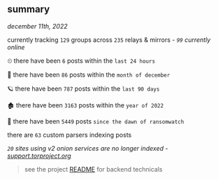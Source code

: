 
## summary
_december 11th, 2022_

currently tracking `129` groups across `235` relays & mirrors - _`99` currently online_

⏲ there have been `6` posts within the `last 24 hours`

🦈 there have been `86` posts within the `month of december`

🪐 there have been `787` posts within the `last 90 days`

🏚 there have been `3163` posts within the `year of 2022`

🦕 there have been `5449` posts `since the dawn of ransomwatch`

there are `63` custom parsers indexing posts

_`20` sites using v2 onion services are no longer indexed - [support.torproject.org](https://support.torproject.org/onionservices/v2-deprecation/)_

> see the project [README](https://github.com/joshhighet/ransomwatch#ransomwatch--) for backend technicals
